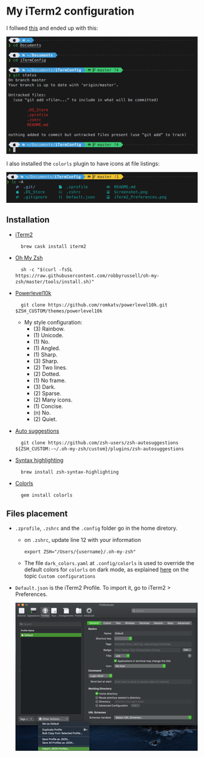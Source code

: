 # My iTerm2 configuration

I follwed [this](https://gist.github.com/kevin-smets/8568070) and ended up with this:

![Screenshot](/Screenshot.png)

I also installed the `colorls` plugin to have icons at file listings:

![colorls](/colorls.png)


## Installation

- [iTerm2](https://www.iterm2.com)

        brew cask install iterm2

- [Oh My Zsh](https://ohmyz.sh)

        sh -c "$(curl -fsSL https://raw.githubusercontent.com/robbyrussell/oh-my-zsh/master/tools/install.sh)"

- [Powerlevel10k](https://github.com/romkatv/powerlevel10k)

        git clone https://github.com/romkatv/powerlevel10k.git $ZSH_CUSTOM/themes/powerlevel10k

    - My style configuration:
      - (3)  Rainbow.
      - (1)  Unicode.
      - (1)  No.
      - (1)  Angled.
      - (1)  Sharp.
      - (3)  Sharp.
      - (2)  Two lines.
      - (2)  Dotted.
      - (1)  No frame.
      - (3)  Dark.
      - (2)  Sparse.
      - (2)  Many icons.
      - (1)  Concise.
      - (n)  No.
      - (2)  Quiet.

- [Auto suggestions](https://github.com/zsh-users/zsh-autosuggestions)

        git clone https://github.com/zsh-users/zsh-autosuggestions ${ZSH_CUSTOM:-~/.oh-my-zsh/custom}/plugins/zsh-autosuggestions

- [Syntax highlighting](https://github.com/zsh-users/zsh-syntax-highlighting)

        brew install zsh-syntax-highlighting

- [Colorls](https://github.com/athityakumar/colorls)

        gem install colorls


## Files placement

- `.zprofile`, `.zshrc` and the `.config` folder go in the home diretory.

  - on `.zshrc`, update line 12 with your information
  
        export ZSH="/Users/{username}/.oh-my-zsh"

  - The file `dark_colors.yaml` at `.config/colorls` is used to override the default colors for `colorls` on dark mode, as explained [here](https://github.com/athityakumar/colorls) on the topic `Custom configurations`

- `Default.json` is the iTerm2 Profile. To import it, go to iTerm2 > Preferences.

    ![iTerm2 Preferences](/iTerm2_Preferences.png)
